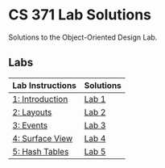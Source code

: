 # CS 371 Lab Solutions
Solutions to the Object-Oriented Design Lab.

## Labs
| Lab Instructions | Solutions |
| - | - |
| [1: Introduction](https://github.com/harringt23/CS371_labSolutions/blob/main/src/Lab1/Lab01_CS371_IntroToAndroidAndGit_ver10.docx)   | [Lab 1](https://github.com/harringt23/CS371_labSolutions/tree/main/src/Lab1/Lab1_BirthdayCake-master) |
| [2: Layouts]()        | [Lab 2]() |
| [3: Events]()         | [Lab 3]() | 
| [4: Surface View]()   | [Lab 4]() | 
| [5: Hash Tables]()    | [Lab 5]() | 
